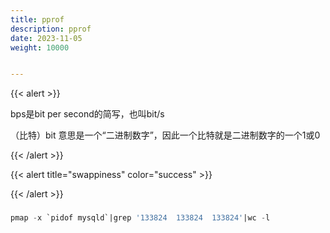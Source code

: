 ```yaml
---
title: pprof
description: pprof
date: 2023-11-05
weight: 10000


---
```


{{< alert >}}

 bps是bit per second的简写，也叫bit/s

（比特）bit 意思是一个“二进制数字”，因此一个比特就是二进制数字的一个1或0


{{< /alert >}}



{{< alert title="swappiness" color="success" >}}



{{< /alert >}}





###

```sql
pmap -x `pidof mysqld`|grep '133824  133824  133824'|wc -l
```







